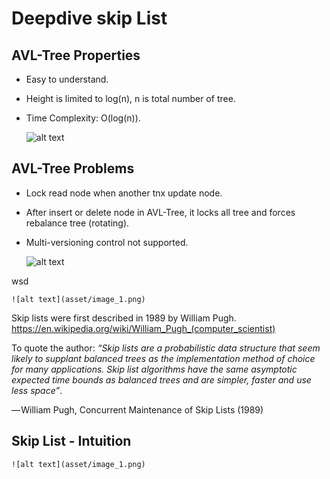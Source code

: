 # Deepdive skip List
## AVL-Tree Properties
 - Easy to understand.
 - Height is limited to log(n), n is total number of tree.
 - Time Complexity: O(log(n)).

    ![alt text](asset/image.png)

## AVL-Tree Problems

 - Lock read node when another tnx update node.
 - After insert or delete node in AVL-Tree, it locks all tree and forces rebalance tree (rotating). 
 - Multi-versioning control not supported.

    ![alt text](asset/image.png)

wsd

    ![alt text](asset/image_1.png)


Skip lists were first described in 1989 by William Pugh.
https://en.wikipedia.org/wiki/William_Pugh_(computer_scientist)

To quote the author:
    <em>“Skip lists are a probabilistic data structure that seem likely to supplant balanced trees as the implementation method of choice for many applications. Skip list algorithms have the same asymptotic expected time bounds as balanced trees and are simpler, faster and use less space”</em>.

— William Pugh, Concurrent Maintenance of Skip Lists (1989)
    

## Skip List - Intuition

    ![alt text](asset/image_1.png)

